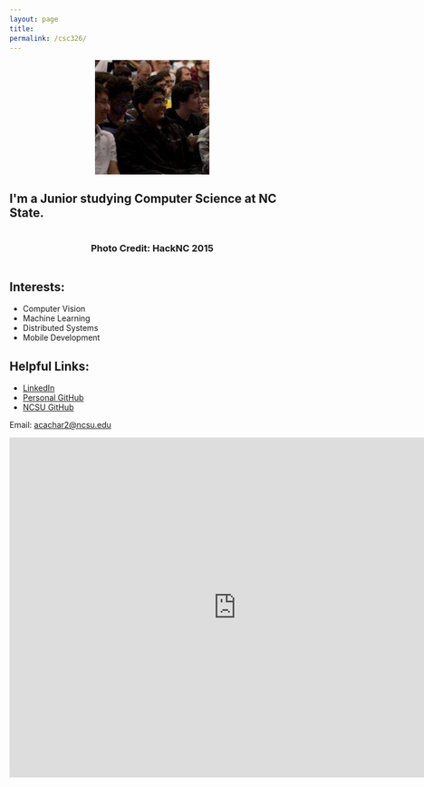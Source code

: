 ```yaml
---
layout: page
title:
permalink: /csc326/
---
```

  
<div style="display: flex; align-items: center; justify-content: center;">
  <img src="img/face.jpg"/>
  <br/>
</div>

<div style="display: flex; align-items: center; justify-content: center;">
  <h2>  I'm a Junior studying Computer Science at NC State. </h2>
</div>

<div style="display: flex; align-items: center; justify-content: center;">
  <h3> Photo Credit: HackNC 2015 </h3>
</div>

## Interests:
  * Computer Vision
  * Machine Learning
  * Distributed Systems
  * Mobile Development


## Helpful Links: 

* [LinkedIn](https://www.linkedin.com/in/akhil-acharya-4629a767) 
* [Personal GitHub](https://github.com/akhilcacharya)
* [NCSU GitHub](https://github.ncsu.edu/acachar2)

Email: [acachar2@ncsu.edu](mailto:acachar2@ncsu.com)


<iframe src="https://calendar.google.com/calendar/embed?src=acachar2%40ncsu.edu&ctz=America/New_York" style="border: 0" width="800" height="600" frameborder="0" scrolling="no"></iframe>
